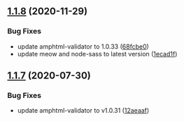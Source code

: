## [1.1.8](https://github.com/saitho/amp-css/compare/v1.1.7...v1.1.8) (2020-11-29)


### Bug Fixes

* update amphtml-validator to 1.0.33 ([68fcbe0](https://github.com/saitho/amp-css/commit/68fcbe057d58045f0f5c4be3dd8c8638640fb30d))
* update meow and node-sass to latest version ([1ecad1f](https://github.com/saitho/amp-css/commit/1ecad1f55a068d2dea0dc1228ce1532ef7bfdcfa))

## [1.1.7](https://github.com/saitho/amp-css/compare/v1.1.6...v1.1.7) (2020-07-30)


### Bug Fixes

* update amphtml-validator to v1.0.31 ([12aeaaf](https://github.com/saitho/amp-css/commit/12aeaafdf79525c247a8678cd9d7fa5e63de5253))
